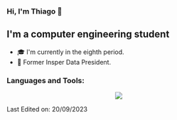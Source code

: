 ### Hi, I'm Thiago 👋

<!--
**chiphuyen/chiphuyen** is a ✨ _special_ ✨ repository because its `README.md` (this file) appears on your GitHub profile.
-->

## I'm a computer engineering student

- 🎓 I'm currently in the eighth period.
- 📝 Former Insper Data President.

<h3 align="left">Languages and Tools:</h3>
<p align="center">
  <a href="https://skillicons.dev">
    <img src="https://skillicons.dev/icons?i=py,react,js,html,css,c,cpp,django,docker,eclipse,fastapi,flask,git,java,linux,mysql,nodejs,openstack,regex,tensorflow,aws" />
  </a>
</p>


Last Edited on: 20/09/2023
